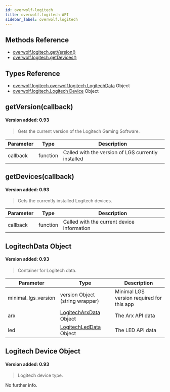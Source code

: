 ```yaml
---
id: overwolf-logitech
title: overwolf.logitech API
sidebar_label: overwolf.logitech
---
```


## Methods Reference

* [overwolf.logitech.getVersion()](#getversioncallback)
* [overwolf.logitech.getDevices()](#getdvicescallback)

## Types Reference

* [overwolf.logitech.overwolf.logitech.LogitechData](#overwolflogitechlogitechdata-object) Object
* [overwolf.logitech.Logitech Device](#logitech-device-object) Object

## getVersion(callback)
#### Version added: 0.93

> Gets the current version of the Logitech Gaming Software.

Parameter | Type                  | Description                                        |
--------- | ----------------------| -------------------------------------------------- |
callback  | function              | Called with the version of LGS currently installed |

## getDevices(callback)
#### Version added: 0.93

> Gets the currently installed Logitech devices.

Parameter | Type                  | Description                                        |
--------- | ----------------------| -------------------------------------------------- |
callback  | function              | Called with the current device information         |

## LogitechData Object
#### Version added: 0.93

> Container for Logitech data.

Parameter            | Type                                         | Description                                     |
-------------------- | ---------------------------------------------| ----------------------------------------------- |
minimal_lgs_version  | version Object (string wrapper)              | Minimal LGS version required for this app |
arx                  | [LogitechArxData](overwolf-logitech-led#overwolflogitechledlogitecharxdata-object) Object | The Arx API data  |
led                  | [LogitechLedData](overwolf-logitech-led#overwolflogitechledlogitechleddata-object) Object | The LED API data  |

## Logitech Device Object
#### Version added: 0.93

> Logitech device type.

No further info.
